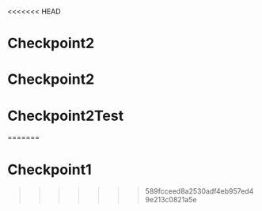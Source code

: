 <<<<<<< HEAD
# Checkpoint2
# Checkpoint2
# Checkpoint2Test
=======
# Checkpoint1
>>>>>>> 589fcceed8a2530adf4eb957ed49e213c0821a5e
